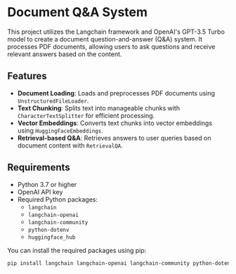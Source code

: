 # Document Q&A System

This project utilizes the Langchain framework and OpenAI's GPT-3.5 Turbo model to create a document question-and-answer (Q&A) system. It processes PDF documents, allowing users to ask questions and receive relevant answers based on the content.

## Features

- **Document Loading**: Loads and preprocesses PDF documents using `UnstructuredFileLoader`.
- **Text Chunking**: Splits text into manageable chunks with `CharacterTextSplitter` for efficient processing.
- **Vector Embeddings**: Converts text chunks into vector embeddings using `HuggingFaceEmbeddings`.
- **Retrieval-based Q&A**: Retrieves answers to user queries based on document content with `RetrievalQA`.

## Requirements

- Python 3.7 or higher
- OpenAI API key
- Required Python packages:
  - `langchain`
  - `langchain-openai`
  - `langchain-community`
  - `python-dotenv` 
  - `huggingface_hub` 

You can install the required packages using pip:

```bash
pip install langchain langchain-openai langchain-community python-dotenv huggingface_hub
